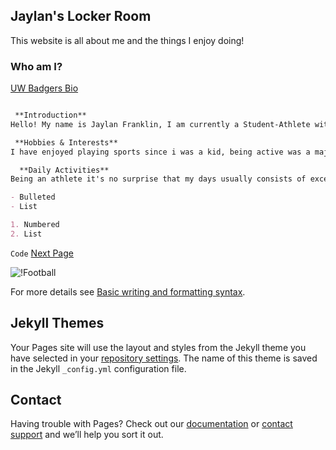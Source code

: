 ## Jaylan's Locker Room

This website is all about me and the things I enjoy doing!



### Who am I?

[UW Badgers Bio](https://uwbadgers.com/sports/football/roster/jaylan-franklin/9637)

```markdown

 **Introduction**
Hello! My name is Jaylan Franklin, I am currently a Student-Athlete with the University of the Wisconsin Badgers

 **Hobbies & Interests**
I have enjoyed playing sports since i was a kid, being active was a major focal point in my family, it kept my 2 brothers and I out of trouble, but it also developed us to be mature and professional at a veey young age!

  **Daily Activities**
Being an athlete it's no surprise that my days usually consists of excercise and sweating, but one passion a lot of people may not know about my family and I is that we are avid gamers! Competition didnt end on the field and court for us, we even loved comepeting in the cyberspace as well.

- Bulleted
- List

1. Numbered
2. List


```
`Code`  [Next Page](https://jlfranklin2.github.io/football.md)

![!Football](https://github.com/Jlfranklin2/Jlfranklin2.github.io/edit/main/docs/ECAF16D6-02B8-482E-A95C-3A4F47E6B837.JPG)

For more details see [Basic writing and formatting syntax](https://docs.github.com/en/github/writing-on-github/getting-started-with-writing-and-formatting-on-github/basic-writing-and-formatting-syntax).

## **Jekyll Themes**

Your Pages site will use the layout and styles from the Jekyll theme you have selected in your [repository settings](https://github.com/Jlfranklin2/jlfranklin2.github.io/settings/pages). The name of this theme is saved in the Jekyll `_config.yml` configuration file.

## **Contact**

Having trouble with Pages? Check out our [documentation](https://docs.github.com/categories/github-pages-basics/) or [contact support](https://support.github.com/contact) and we’ll help you sort it out.
